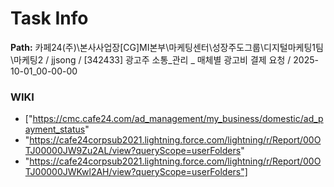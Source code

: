# Task Info

**Path:** 카페24(주)\본사사업장\[CG]MI본부\마케팅센터\성장주도그룹\디지털마케팅1팀\마케팅2 / jjsong / [342433] 광고주 소통_관리 _ 매체별 광고비 결제 요청 / 2025-10-01_00-00-00

### WIKI
- ["https://cmc.cafe24.com/ad_management/my_business/domestic/ad_payment_status"
- "https://cafe24corpsub2021.lightning.force.com/lightning/r/Report/00OTJ00000JW9Zu2AL/view?queryScope=userFolders"
- "https://cafe24corpsub2021.lightning.force.com/lightning/r/Report/00OTJ00000JWKwl2AH/view?queryScope=userFolders"]


